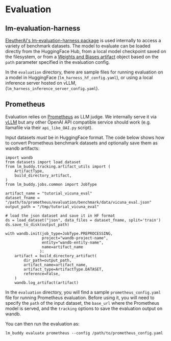 Evaluation
====================================

## lm-evaluation-harness

[EleutherAI's lm-evaluation-harness package](https://github.com/EleutherAI/lm-evaluation-harness) is used internally to access a variety of benchmark datasets. The model to evaluate can be loaded directly from the HuggingFace Hub, from a local model checkpoint saved on the filesystem, or from a [Weights and Biases artifact](https://docs.wandb.ai/ref/python/artifact) object based on the `path` parameter specified in the evaluation config. 

In the `evaluation` directory, there are sample files for running evaluation on a model in HuggingFace (`lm_harness_hf_config.yaml`), or using a local inference server hosted on vLLM, (`lm_harness_inference_server_config.yaml`).

## Prometheus

Evaluation relies on [Prometheus](https://github.com/kaistAI/Prometheus) as LLM judge. We internally serve it via [vLLM](https://github.com/vllm-project/vllm) but any other OpenAI API compatible service should work (e.g. llamafile via their `api_like_OAI.py` script).

Input datasets _must_ be in HuggingFace format. The code below shows how to convert Prometheus benchmark datasets and optionally save them as wandb artifacts:

```
import wandb
from datasets import load_dataset
from lm_buddy.tracking.artifact_utils import (
    ArtifactType,
    build_directory_artifact,
)
from lm_buddy.jobs.common import JobType

artifact_name = "tutorial_vicuna_eval"
dataset_fname = "/path/to/prometheus/evaluation/benchmark/data/vicuna_eval.json"
output_path = "/tmp/tutorial_vicuna_eval"

# load the json dataset and save it in HF format
ds = load_dataset("json", data_files = dataset_fname, split='train')
ds.save_to_disk(output_path)

with wandb.init(job_type=JobType.PREPROCESSING,
                project="wandb-project-name",
                entity="wandb-entity-name",
                name=artifact_name
               ):
    artifact = build_directory_artifact(
        dir_path=output_path,
        artifact_name=artifact_name,
        artifact_type=ArtifactType.DATASET,
        reference=False,
    )
    wandb.log_artifact(artifact)
```

In the `evaluation` directory, you will find a sample `prometheus_config.yaml` file for running Prometheus evaluation. Before using it, you will need to specify the `path` of the input dataset, the `base_url` where the Prometheus model is served, and
the `tracking` options to save the evaluation output on wandb.

You can then run the evaluation as:

```
lm_buddy evaluate prometheus --config /path/to/prometheus_config.yaml
```